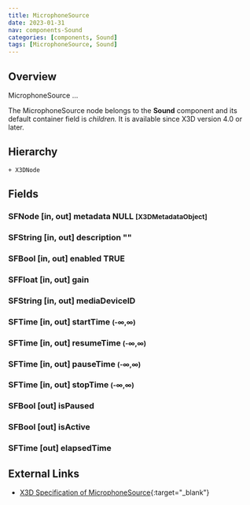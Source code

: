 ```yaml
---
title: MicrophoneSource
date: 2023-01-31
nav: components-Sound
categories: [components, Sound]
tags: [MicrophoneSource, Sound]
---
```

<style>
.post h3 {
   word-spacing: 0.2em;
}
</style>

## Overview

MicrophoneSource ...

The MicrophoneSource node belongs to the **Sound** component and its default container field is *children.* It is available since X3D version 4.0 or later.

## Hierarchy

```
+ X3DNode
```

## Fields

### SFNode [in, out] **metadata** NULL <small>[X3DMetadataObject]</small>

### SFString [in, out] **description** ""

### SFBool [in, out] **enabled** TRUE

### SFFloat [in, out] **gain** <small></small>

### SFString [in, out] **mediaDeviceID** <small></small>

### SFTime [in, out] **startTime** <small>(-∞,∞)</small>

### SFTime [in, out] **resumeTime** <small>(-∞,∞)</small>

### SFTime [in, out] **pauseTime** <small>(-∞,∞)</small>

### SFTime [in, out] **stopTime** <small>(-∞,∞)</small>

### SFBool [out] **isPaused**

### SFBool [out] **isActive**

### SFTime [out] **elapsedTime**

## External Links

- [X3D Specification of MicrophoneSource](https://www.web3d.org/documents/specifications/19775-1/V4.0/Part01/components/sound.html#MicrophoneSource){:target="_blank"}
